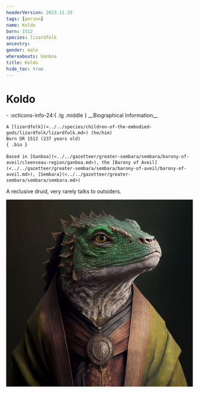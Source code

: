 ```yaml
---
headerVersion: 2023.11.25
tags: [person]
name: Koldo
born: 1512
species: lizardfolk
ancestry:
gender: male
whereabouts: Ganboa
title: Koldo
hide_toc: true
---
```


# Koldo
<div class="grid cards ext-narrow-margin ext-one-column" markdown>
- :octicons-info-24:{ .lg .middle } __Biographical Information__

    A [lizardfolk](<../../species/children-of-the-embodied-gods/lizardfolk/lizardfolk.md>) (he/him)  
    Born DR 1512 (237 years old)  
    { .bio }

    Based in [Ganboa](<../../gazetteer/greater-sembara/sembara/barony-of-aveil/cleenseau-region/ganboa.md>), the [Barony of Aveil](<../../gazetteer/greater-sembara/sembara/barony-of-aveil/barony-of-aveil.md>), [Sembara](<../../gazetteer/greater-sembara/sembara/sembara.md>)
</div>


A reclusive druid, very rarely talks to outsiders.

![Lizardfolk Koldo](../../assets/lizardfolk-koldo.png)


